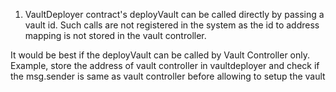 1) VaultDeployer contract's deployVault can be called directly by passing a vault id. Such calls are not registered in the system as the id to address mapping is not stored in the vault controller.

It would be best if the deployVault can be called by Vault Controller only. Example, store the address of vault controller in vaultdeployer and check if the msg.sender is same as vault controller before allowing to setup the vault